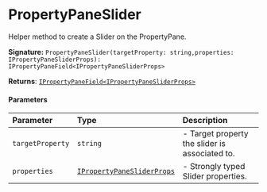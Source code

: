 # PropertyPaneSlider

Helper method to create a Slider on the PropertyPane.

**Signature:** ``PropertyPaneSlider(targetProperty: string,properties: IPropertyPaneSliderProps): IPropertyPaneField<IPropertyPaneSliderProps>``

**Returns**: [`IPropertyPaneField<IPropertyPaneSliderProps>`](../sp-client-preview/ipropertypanefield.md)



#### Parameters


| Parameter	   | Type    | Description |
|:-------------|:---------------|:------------|
| `targetProperty`    | `string` | - Target property the slider is associated to. |
| `properties`    | [`IPropertyPaneSliderProps`](../sp-client-preview/ipropertypanesliderprops.md) | - Strongly typed Slider properties. |

